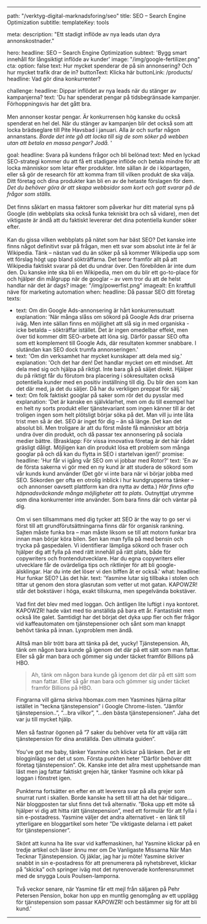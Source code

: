 ---

path: "/verktyg-digital-marknadsforing/seo"
title: SEO – Search Engine Optimization
subtitle: 
templateKey: tools

meta: 
  description: "Ett stadigt inflöde av nya leads utan dyra annonskostnader."

hero:
  headline: SEO – Search Engine Optimization
  subtext: 'Bygg smart innehåll för långsiktigt inflöde av kunder'
  image: "/img/google-fertilizer.png"
  cta:
    option: false
    text: Hur mycket spenderar de på sin annonsering? Och hur mycket trafik drar de in?
    buttonText: Klicka här
    buttonLink: /products/
    headline: Vad gör dina konkurrenter?

challenge:
  headline: Dippar inflödet av nya leads när du stänger av kampanjerna?
  text: 'Du har spenderat pengar på tidsbegränsade kampanjer. Förhoppningsvis har det gått bra.<br><br>Men annonser kostar pengar. Är konkurrensen hög kanske du också spenderat en hel del. När du stänger av kampanjen blir det också som att locka brädseglare till Pite Havsbad i januari. Alla är och surfar någon annanstans. <em>Borde det inte gå att locka till sig de som söker på webben utan att betala en massa pengar? Jodå. </em>'

goal:
  headline: Svara på kundens frågor och bli belönad
  text: Med en lyckad SEO-strategi kommer du att få ett stadigare inflöde och betala mindre för att locka människor som letar efter produkter. Inte sällan är de i köpartagen, eller så gör de research för att komma fram till vilken produkt de ska välja. Ditt företag och dina produkter kan bli en av de hetaste förslagen för dem. <em>Det du behöver göra är att skapa webbsidor som kort och gott svarar på de frågor som ställs.</em><br><br>Det finns såklart en massa faktorer som påverkar hur ditt material syns på Google (din webbplats ska också funka tekniskt bra och så vidare), men det viktigaste är ändå att du faktiskt levererar det dina potentiella kunder söker efter.<br><br>Kan du gissa vilken webbplats på nätet som har bäst SEO? Det kanske inte finns något definitivt svar på frågan, men ett svar som absolut inte är fel är Wikipedia. Tänk – nästan vad du än söker på så kommer Wikipedia upp som ett förslag högt upp bland sökträffarna. Det beror framför allt på att Wikipedia faktiskt svarar på det du undrar över. Den förebilden är inte dum den. Du kanske inte ska bli en Wikipedia, men om du blir ett go-to-place för och hjälper din målgrupp när de googlar – av vem tror du att de helst handlar när det är dags? 
  image: "/img/powerfist.png"
  imagealt: En kraftfull näve för marketing automation
when:
  headline: Då passar SEO ditt företag
  texts:
  - text: Om din Google Ads-annonsering är hårt konkurrensutsatt
    explanation: 'När många slåss om sökord på Google Ads drar priserna iväg. Men inte sällan finns en möjlighet att slå sig in med organiska - icke betalda – sökträffar istället. Det är ingen omedelbar effekt, men över tid kommer ditt SEO-arbete att löna sig. Därför passar SEO ofta som ett komplement till Google Ads, där resultaten kommer snabbare. I slutändan kan SEO dock trumfa annonseringen.'
  - text: 'Om din verksamhet har mycket kunskaper att dela med sig.'  
    explanation: 'Och det har den! Det handlar mycket om ett mindset. Att dela med sig och hjälpa på riktigt. Inte bara gå på säljet direkt. Hjälper du på riktigt får du förutom bra placering i sökresultaten också potentiella kunder med en positiv inställning till dig. Du blir den som kan det där med, ja det du säljer. Då har du verkligen preppat för sälj.'
  - text: Om folk faktiskt googlar på saker som rör det du pysslar med
    explanation: 'Det är kanske en självklarhet, men om du till exempel har en helt ny sorts produkt eller tjänstevariant som ingen känner till är det troligen ingen som helt plötsligt börjar söka på det. Man vill ju inte låta trist men så är det. SEO är inget för dig – än så länge.  Det kan det absolut bli. Men troligare är att du först måste få människor att börja undra över din produkt, och då passar tex annonsering på sociala medier bättre. (Brasklapp: För vissa innovativa företag är det här rådet gräsligt dåligt. Möjligen kan din produkt lösa ett problem som många googlar på och då kan du flytta in SEO i startelvan igen!)'
promise:
  headline: 'Hur får vi igång vår SEO om vi jobbar med Rotor?'
  text: 'En av de första sakerna vi gör med en ny kund är att studera de sökord som vår kunds kund använder (Det gör vi inte bara när vi börjar jobba med SEO. Sökorden ger ofta en otrolig inblick i hur kundgrupperna tänker – och annonser oavsett plattform kan dra nytta av detta.)  <em>Här finns ofta häpnadsväckande många möjligheter att ta plats</em>. Outnyttjat utrymme som dina konkurrenter inte använder. Som bara finns där och väntar på dig.<br><br>Om vi sen tillsammans med dig tycker att SEO är the way to go ser vi först till att grundförutsättningarna finns där för organisk rankning. Sajten måste funka bra – man måste liksom se till att motorn funkar bra innan man börjar köra bilen. Sen kan man fylla på med bensin och trycka på gaspedalen. Vi identifierar lämpliga sökord och fraser och hjälper dig att fylla på med rätt innehåll på rätt plats, både för copywriters och frontendutvecklare. Har du egna copywriters eller utvecklare får de ovärdeliga tips och riktlinjer för att bli google-älsklingar. Har du inte det löser vi den biffen åt er också.'
what:
  headline: Hur funkar SEO? Läs det här.
  text: 'Yasmine lutar sig tillbaka i stolen och tittar ut genom den stora glasrutan som vetter ut mot gatan. KAPOWZR! står det bokstäver i höga, exakt tillskurna, men spegelvända bokstäver.<br><br> Vad fint det blev med med loggan. Och äntligen lite luftigt i nya kontoret. KAPOWZR! hade växt med tio anställda på bara ett år. Fantastiskt men också lite galet. Samtidigt har det börjat det dyka upp fler och fler frågor vid kaffeautomaten om tjänstepensioner och sånt som man knappt behövt tänka på innan. Lyxproblem men ändå.<br><br>  Alltså man blir trött bara att tänka på det, yucky! Tjänstepension. Ah, tänk om någon bara kunde gå igenom det där på ett sätt som man fattar. Eller så går man bara och gömmer sig under täcket framför Billions på HBO. <blockquote>Ah, tänk om någon bara kunde gå igenom det där på ett sätt som man fattar. Eller så går man bara och gömmer sig under täcket framför Billions på HBO.</blockquote>Fingrarna vill gärna skriva hbomax.com men Yasmines hjärna plitar istället in ”teckna tjänstepension” i Google Chrome-listen. ”Jämför tjänstepension..”, ”…bra vilkor”, "...den bästa tjänstepensionen”.  Jaha det var ju till mycket hjälp. <br><br> Men så fastnar ögonen på ”7 saker du behöver veta för att välja rätt tjänstepension för dina anställda. Den ultimata guiden”. <br><br> You’ve got me baby, tänker Yasmine och klickar på länken. Det är ett blogginlägg ser det ut som. Första punkten heter ”Därför behöver ditt företag tjänstepension”. Ok. Kanske inte det allra mest upphetsande man läst men jag fattar faktiskt grejen här, tänker Yasmine och kikar på loggan i fönstret igen. <br><br> Punkterna fortsätter en efter en att leverera svar på alla grejer som snurrat runt i skallen. Borde kanske ha sett till att ha det här tidigare… När bloggposten tar slut finns det två alternativ. ”Boka upp ett möte så hjälper vi dig att hitta rätt tjänstepension”,  med ett formulär för att fylla i sin e-postadress. Yasmine väljer det andra alternativet - en länk till ytterligare en bloggartikel som heter ”De viktigaste delarna i ett paket för tjänstepensioner”. <br><br> Skönt att kunna ha lite svar vid kaffemaskinen, ha! Yasmine klickar på en tredje artikel och läser ännu mer om De Vanligaste Missarna När Man Tecknar Tjänstepension. Oj jäklar, jag har ju möte! Yasmine skriver snabbt in sin e-postadress för att prenumerera på nyhetsbrevet, klickar på ”skicka” och springer iväg mot det nyrenoverade konferensrummet med de snygga Louis Poulsen-lamporna. <br><br> Två veckor senare, när Yasmine får ett mejl från säljaren på Pehr Petersen Pension, bokar hon upp en muntlig genomgång av ett upplägg för tjänstepension som passar KAPOWZR! och bestämmer sig för att bli kund.'

---